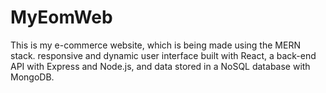 # MyEomWeb
This is my e-commerce website, which is being made using the MERN stack.
responsive and dynamic user interface built with React, a back-end API with Express and Node.js, and data stored in a NoSQL database with MongoDB.
